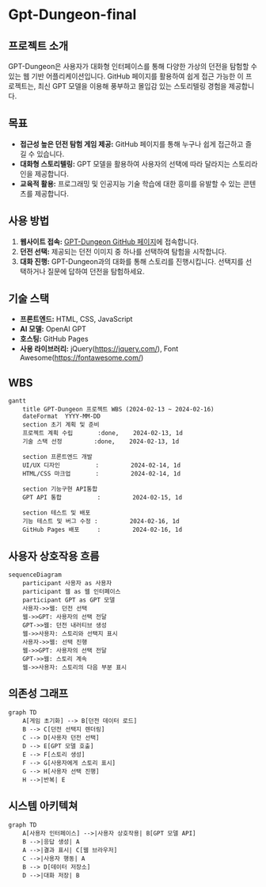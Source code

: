 # Gpt-Dungeon-final

## 프로젝트 소개

GPT-Dungeon은 사용자가 대화형 인터페이스를 통해 다양한 가상의 던전을 탐험할 수 있는 웹 기반 어플리케이션입니다. GitHub 페이지를 활용하여 쉽게 접근 가능한 이 프로젝트는, 최신 GPT 모델을 이용해 풍부하고 몰입감 있는 스토리텔링 경험을 제공합니다.

## 목표

- **접근성 높은 던전 탐험 게임 제공:** GitHub 페이지를 통해 누구나 쉽게 접근하고 즐길 수 있습니다.
- **대화형 스토리텔링:** GPT 모델을 활용하여 사용자의 선택에 따라 달라지는 스토리라인을 제공합니다.
- **교육적 활용:** 프로그래밍 및 인공지능 기술 학습에 대한 흥미를 유발할 수 있는 콘텐츠를 제공합니다.

## 사용 방법

1. **웹사이트 접속:** [GPT-Dungeon GitHub 페이지](https://github.com/username/gpt-dungeon)에 접속합니다.
2. **던전 선택:** 제공되는 던전 이미지 중 하나를 선택하여 탐험을 시작합니다.
3. **대화 진행:** GPT-Dungeon과의 대화를 통해 스토리를 진행시킵니다. 선택지를 선택하거나 질문에 답하여 던전을 탐험하세요.

## 기술 스택

- **프론트엔드:** HTML, CSS, JavaScript
- **AI 모델:** OpenAI GPT
- **호스팅:** GitHub Pages
- **사용 라이브러리:** jQuery(https://jquery.com/), Font Awesome(https://fontawesome.com/)

## WBS
```mermaid
gantt
    title GPT-Dungeon 프로젝트 WBS (2024-02-13 ~ 2024-02-16)
    dateFormat  YYYY-MM-DD
    section 초기 계획 및 준비
    프로젝트 계획 수립       :done,    2024-02-13, 1d
    기술 스택 선정         :done,    2024-02-13, 1d
    
    section 프론트엔드 개발
    UI/UX 디자인          :         2024-02-14, 1d
    HTML/CSS 마크업       :         2024-02-14, 1d
    
    section 기능구현 API통합
    GPT API 통합          :         2024-02-15, 1d
    
    section 테스트 및 배포
    기능 테스트 및 버그 수정 :         2024-02-16, 1d
    GitHub Pages 배포     :         2024-02-16, 1d
```


## 사용자 상호작용 흐름

```mermaid
sequenceDiagram
    participant 사용자 as 사용자
    participant 웹 as 웹 인터페이스
    participant GPT as GPT 모델
    사용자->>웹: 던전 선택
    웹->>GPT: 사용자의 선택 전달
    GPT->>웹: 던전 내러티브 생성
    웹->>사용자: 스토리와 선택지 표시
    사용자->>웹: 선택 진행
    웹->>GPT: 사용자의 선택 전달
    GPT->>웹: 스토리 계속
    웹->>사용자: 스토리의 다음 부분 표시
```

## 의존성 그래프
```mermaid
graph TD
    A[게임 초기화] --> B[던전 데이터 로드]
    B --> C[던전 선택지 렌더링]
    C --> D[사용자 던전 선택]
    D --> E[GPT 모델 호출]
    E --> F[스토리 생성]
    F --> G[사용자에게 스토리 표시]
    G --> H[사용자 선택 진행]
    H -->|반복| E
```
## 시스템 아키텍쳐
```mermaid
graph TD
    A[사용자 인터페이스] -->|사용자 상호작용| B[GPT 모델 API]
    B -->|응답 생성| A
    A -->|결과 표시| C[웹 브라우저]
    C -->|사용자 행동| A
    B --> D[데이터 저장소]
    D -->|대화 저장| B
```



